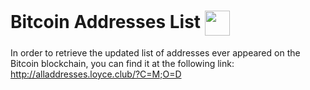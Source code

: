 # Bitcoin Addresses List <img align="center" src="https://user-images.githubusercontent.com/62447440/177342647-6a567716-55f6-477b-aac8-6ea6c9917ca1.png" width="40" height="40">
In order to retrieve the updated list of addresses ever appeared on the Bitcoin blockchain, you can find it at the following link: http://alladdresses.loyce.club/?C=M;O=D